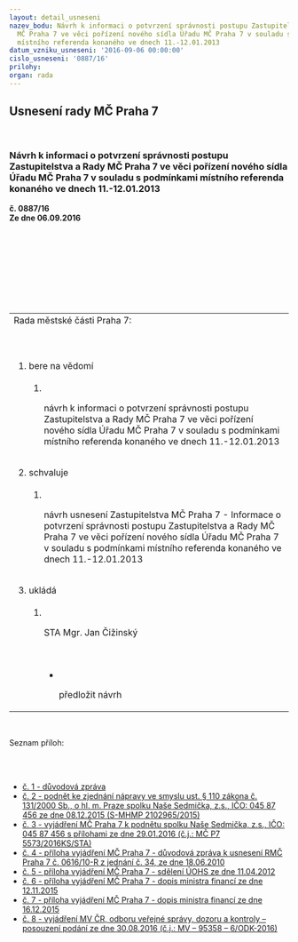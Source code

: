 ```yaml
---
layout: detail_usneseni
nazev_bodu: Návrh k informaci o potvrzení správnosti postupu Zastupitelstva a Rady
  MČ Praha 7 ve věci pořízení nového sídla Úřadu MČ Praha 7 v souladu s podmínkami
  místního referenda konaného ve dnech 11.-12.01.2013
datum_vzniku_usneseni: '2016-09-06 00:00:00'
cislo_usneseni: '0887/16'
prilohy: 
organ: rada
---
```

<div id="ucUsn_pList" class="usn">
	<span><h2>Usnesení rady MČ Praha 7 </h2>
<br></span><div class="standBody">
<span><h3>Návrh k informaci o potvrzení správnosti postupu Zastupitelstva a Rady MČ Praha 7 ve věci pořízení nového sídla Úřadu MČ Praha 7 v souladu s podmínkami místního referenda konaného ve dnech 11.-12.01.2013</h3></span><div class="center">
		<strong>č. 0887/16</strong><br>
	</div>
<div class="center">
		<strong>Ze dne 06.09.2016</strong><br><br>
	</div>
<p><br></p>
<table class="documentProperties tableView">
<br><tbody>
<br><tr>
<br><td>Rada městské části Praha 7:</td>
</tr>
<br><tr>
<br><td>
<br><ol class="urzList_view">
<br><li class="urzClass1">bere na vědomí <br><ol class="urzOlClass">
<br><li class="urzClass2">
<br><p>návrh k informaci o potvrzení správnosti postupu Zastupitelstva a Rady MČ Praha 7 ve věci pořízení nového sídla Úřadu MČ Praha 7 v souladu s podmínkami místního referenda konaného ve dnech 11.-12.01.2013</p>
</li>
</ol>
<br>
</li>
<li class="urzClass1">schvaluje <br><ol class="urzOlClass">
<br><li class="urzClass2">
<br><p>návrh usnesení Zastupitelstva MČ Praha 7 - Informace o potvrzení správnosti postupu Zastupitelstva a Rady MČ Praha 7 ve věci pořízení nového sídla Úřadu MČ Praha 7 v souladu s podmínkami místního referenda konaného ve dnech 11.-12.01.2013</p>
</li>
</ol>
<br>
</li>
<li class="urzClass1">ukládá <br><ol class="urzOlClass">
<br><li class="urzClass2">
<br><p>STA Mgr. Jan Čižinský</p>
<br><ul class="urzUlClass">
<br><li class="urzClass3">
<br><p>předložit návrh</p>
</li>
</ul>
</li>
</ol>
</li>
</ol>
</td>
</tr>
</tbody>
</table>
<br><p>Seznam příloh:</p>
<br><ul>
<br><li>
<a href="/zdroj.aspx?typ=4&amp;Id=76249&amp;sh=313815925" target="_blank" title="Odkaz na soubor - 31,5 kB - nové okno">č. 1 - důvodová zpráva </a><br>
</li>
<li>
<a href="/zdroj.aspx?typ=4&amp;Id=76250&amp;sh=1739054773" target="_blank" title="Odkaz na soubor - 850 kB - nové okno">č. 2 - podnět ke zjednání nápravy ve smyslu ust. § 110 zákona č. 131/2000 Sb., o hl. m. Praze spolku Naše Sedmička, z.s., IČO: 045 87 456 ze dne 08.12.2015 (S-MHMP 2102965/2015)</a><br>
</li>
<li>
<a href="/zdroj.aspx?typ=4&amp;Id=76251&amp;sh=1739025685" target="_blank" title="Odkaz na soubor - 6,1 MB - nové okno">č. 3 - vyjádření MČ Praha 7 k podnětu spolku Naše Sedmička, z.s., IČO: 045 87 456 s přílohami ze dne 29.01.2016 (č.j.: MČ P7 5573/2016KS/STA)</a><br>
</li>
<li>
<a href="/zdroj.aspx?typ=4&amp;Id=76252&amp;sh=1738983157" target="_blank" title="Odkaz na soubor - 2,2 MB - nové okno">č. 4 - příloha vyjádření MČ Praha 7 - důvodová zpráva k usnesení RMČ Praha 7 č. 0616/10-R z jednání č. 34, ze dne 18.06.2010</a><br>
</li>
<li>
<a href="/zdroj.aspx?typ=4&amp;Id=76253&amp;sh=1738954069" target="_blank" title="Odkaz na soubor - 2 MB - nové okno">č. 5 - příloha vyjádření MČ Praha 7 - sdělení ÚOHS ze dne 11.04.2012</a><br>
</li>
<li>
<a href="/zdroj.aspx?typ=4&amp;Id=76254&amp;sh=1738918197" target="_blank" title="Odkaz na soubor - 648,3 kB - nové okno">č. 6 - příloha vyjádření MČ Praha 7 - dopis ministra financí ze dne 12.11.2015</a><br>
</li>
<li>
<a href="/zdroj.aspx?typ=4&amp;Id=76255&amp;sh=1738890645" target="_blank" title="Odkaz na soubor - 363,7 kB - nové okno">č. 7 - příloha vyjádření MČ Praha 7 - dopis ministra financí ze dne 16.12.2015</a><br>
</li>
<li><a href="/zdroj.aspx?typ=4&amp;Id=76256&amp;sh=1738846581" target="_blank" title="Odkaz na soubor - 4,5 MB - nové okno">č. 8 - vyjádření MV ČR, odboru veřejné správy, dozoru a kontroly – posouzení podání ze dne 30.08.2016 (č.j.: MV – 95358 – 6/ODK-2016) </a></li>
</ul>
</div>
</div>